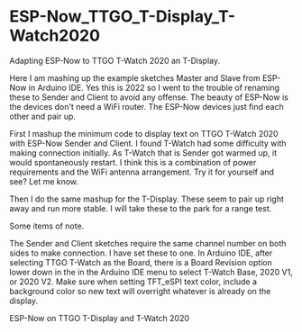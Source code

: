 # ESP-Now_TTGO_T-Display_T-Watch2020
Adapting ESP-Now to TTGO T-Watch 2020 an T-Display.

Here I am mashing up the example sketches Master and Slave from ESP-Now in Arduino IDE. Yes this is 2022 so I went to the trouble of renaming these to Sender and Client to avoid any offense. The beauty of ESP-Now is the devices don't need a WiFi router. The ESP-Now devices just find each other and pair up.

First I mashup the minimum code to display text on TTGO T-Watch 2020 with ESP-Now Sender and Client. I found T-Watch had some difficulty with making connection initially. As T-Watch that is Sender got warmed up, it would spontaneously restart. I think this is a combination of power requirements and the WiFi antenna arrangement. Try it for yourself and see? Let me know.

Then I do the same mashup for the T-Display. These seem to pair up right away and run more stable. I will take these to the park for a range test.

Some items of note.

The Sender and Client sketches require the same channel number on both sides to make connection. I have set these to one.
In Arduino IDE, after selecting TTGO T-Watch as the Board, there is a Board Revision option lower down in the in the Arduino IDE menu to select T-Watch Base, 2020 V1, or 2020 V2.
Make sure when setting TFT_eSPI text color, include a background color so new text will overright whatever is already on the display.

ESP-Now on TTGO T-Display and T-Watch 2020
![]()
